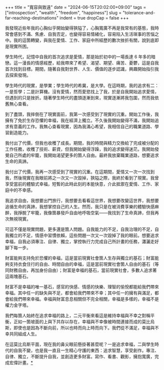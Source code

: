 +++
title = "寬容與致遠"
date = "2024-06-15T20:02:00+09:00"
tags = ["introspection", "wealth", "freedom", "happiness"]
slug = "tolerance-and-far-reaching-destinations"
indent = true
dropCap = false
+++

我發現近些年我的心胸似乎開始變得狹隘了，心胸寬廣不再是我常有的基態，我時常會感到不滿、焦慮、自我否定，也變得容易情緒化，容易陷入生活瑣事的苦惱之中。我的這箇轉變，與我在愛情、工作、家庭中所經歷的數次挫折有關，說到底即是現實所困。

學生時代，記憶中自我的首次追求是愛情，那是始於初中的一場長達 6 年多的暗戀。這一漫長的情感經歷，給我帶來了希望、渴望、期望、痛苦、憂鬱，這是自我首次找到目標。期間，隨著自我對世界、人生、價值的逐步認識，興趣開始指引我去探索發現。

學生時代的現實，是學業；學生時代的希冀，是大學。在這時期，我的追求有二：一是哲學；二是計算機。沒有愛情，然而愛慾找上了我，於是自我開始追求愛情，但遇到的只是挫折。隨著學生時代的盡頭逐漸到來，現實逐漸將我包圍，然而我依舊無心查看。

到了盡頭，我摔倒在了現實面前，我第一次感受到了現實的沉重。開始工作後，我擁有了免於生存恐懼的幸福，我在經濟上獨立。不久後我開始變得不滿，我開始追求有意義的工作。我無心查看現實，因為我滿心希望，我相信自己的職業道路、學習創造能力。

我付出了代價，但我也收穫了成長。期間，我的時間與精力交換給了完成被分配的工作任務，收穫了技術、薪資，但我開始變得浮躁，我的追求變得迷茫。我開始發覺自己所處的牢籠，我開始渴望更多的箇人自由。最終我放棄職業道路，想要追求生命的真諦。

我付出了代價，我再一次感受到了現實的沉重。在這期間，愛情又一次一次找到我，然後現實在我眼前將之一次又一次毀掉，狹隘之際，我終於看到了現實。我曾享受當前的體驗式幸福，短暫的此時此刻的本能快意，介此抵禦在愛情、工作、家庭中的不幸感。

我追求自由，我想要出門旅行，我想要去看看這世界，我想要改變這世界，我想要追循生命的真諦，我想掌控自己的人生。然而，我只是在被消費享樂的體驗快感麻醉，我掙脫了牢籠，我像箇暴發戶自由地呼吸空氣——我找到了生命真諦，但我再次無視現實。

可這不僅是現實問題，更多還是箇人問題。自我能力的不足，自我治理的不足，自我獨立的不足，情感中習慣依賴，這些問題一次又一次毀掉了我的眼前。想要追求幸福，自我必須專注、自律、獨立，掌控執行力完成自己所計畫的任務，瀟灑走好腳下每一步。

財富能夠支持免於恐懼的幸福，這是當前現實社會箇人生存與獨立的基石；財富能夠支持衣食住行的自由、時間自由的幸福，這是當前現實社會箇人自由的基石（等同財務自由，再加身份自由）；財富是幸福的基石，當前現實社會，多數人追求著這兩塊基石。

財富不是幸福的唯一基石，感官的快感、情感的快樂、理智的愉悅都能給我們帶來幸福。其中任一的缺失與不足，都會給我們帶來不幸；其中任一的擁有與滿足，都會給我們帶來幸福。幸福與財富息息相關但不完全相關，幸福是多樣的，幸福不是權力金字塔。

我們每箇人始終在追求幸福的路上，二元平衡來看這是維持幸福與不幸之對稱平衡，正如一箇坡面的上與下共存以存在，幸福與不幸像被時間連接而成的莫比烏斯，即使也是因為不斷向前，所以也時而向上時而向下。我們從不滿足，幸福與不幸共同組成人生。

在這莫比烏斯平面，現在我的鼻尖眼前懸掛著甚麼呢？一是追求幸福，二與學生時代的自我不變，也是我一直且一生精心守護的東西：追求智慧，享受創作。專注、自律、獨立，不斷提升自我，並創造更多財富。寫作、看書、觀影，擁抱寬廣，完成宏偉計畫。[*](https://reuixiy.notion.site/fb54abb13b164bd9a3f46bcf19c8103e)